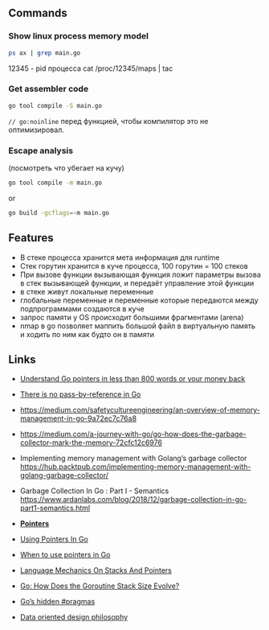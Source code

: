 ## Commands

### Show linux process memory model

```bash
ps ax | grep main.go
```
12345 - pid процесса
cat /proc/12345/maps | tac


### Get assembler code
```bash
go tool compile -S main.go
```

`// go:noinline` перед функцией, чтобы компилятор это не оптимизировал.

### Escape analysis 

(посмотреть что убегает на кучу)
```bash
go tool compile -m main.go
```
or
```bash
go build -gcflags=-m main.go
```

## Features

- В стеке процесса хранится мета информация для runtime
- Стек горутин хранится в куче процесса, 100 горутин = 100 стеков
- При вызове функции вызывающая функция ложит параметры вызова в стек вызывающей функции, 
и передаёт управление этой функции
- в стеке живут локальные переменные
- глобальные переменные и переменные которые передаются между подпрограммами создаются в куче
- запрос памяти у OS происходит большими фрагментами (arena)
- nmap в go позволяет маппить большой файл в виртуальную память и ходить по ним как будто он в памяти

## Links

- [Understand Go pointers in less than 800 words or your money back](https://dave.cheney.net/2017/04/26/understand-go-pointers-in-less-than-800-words-or-your-money-back)
- [There is no pass-by-reference in Go](https://dave.cheney.net/2017/04/29/there-is-no-pass-by-reference-in-go)
- https://medium.com/safetycultureengineering/an-overview-of-memory-management-in-go-9a72ec7c76a8
- https://medium.com/a-journey-with-go/go-how-does-the-garbage-collector-mark-the-memory-72cfc12c6976
- Implementing memory management with Golang’s garbage collector 
    https://hub.packtpub.com/implementing-memory-management-with-golang-garbage-collector/
- Garbage Collection In Go : Part I - Semantics
    https://www.ardanlabs.com/blog/2018/12/garbage-collection-in-go-part1-semantics.html

- [**Pointers**](https://github.com/ardanlabs/gotraining/tree/master/topics/go/language/pointers)
- [Using Pointers In Go](https://www.ardanlabs.com/blog/2014/12/using-pointers-in-go.html)
- [When to use pointers in Go](https://medium.com/@meeusdylan/when-to-use-pointers-in-go-44c15fe04eac)
- [Language Mechanics On Stacks And Pointers](https://www.ardanlabs.com/blog/2017/05/language-mechanics-on-stacks-and-pointers.html)
- [Go: How Does the Goroutine Stack Size Evolve?](https://medium.com/a-journey-with-go/go-how-does-the-goroutine-stack-size-evolve-447fc02085e5)
- [Go’s hidden #pragmas](https://dave.cheney.net/2018/01/08/gos-hidden-pragmas)

- [Data oriented design philosophy](https://github.com/ardanlabs/gotraining/blob/master/topics/go/README.md#data-oriented-design)
